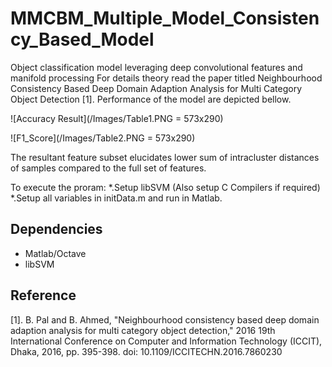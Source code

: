 # MMCBM_Multiple_Model_Consistency_Based_Model
Object classification model leveraging deep convolutional features and manifold processing
For details theory read the paper titled Neighbourhood Consistency Based Deep Domain Adaption Analysis for Multi Category Object Detection [1]. Performance of the model are depicted bellow.

![Accuracy Result](/Images/Table1.PNG = 573x290)

![F1_Score](/Images/Table2.PNG = 573x290)

The resultant feature subset elucidates lower sum of intracluster distances of samples compared to the full set of features.

To execute the proram:
*.Setup libSVM (Also setup C Compilers if required)
*.Setup all variables in initData.m and run in Matlab.

## Dependencies
* Matlab/Octave
* libSVM

## Reference
[1]. B. Pal and B. Ahmed, "Neighbourhood consistency based deep domain adaption analysis for multi category object detection," 2016 19th International Conference on Computer and Information Technology (ICCIT), Dhaka, 2016, pp. 395-398. doi: 10.1109/ICCITECHN.2016.7860230
